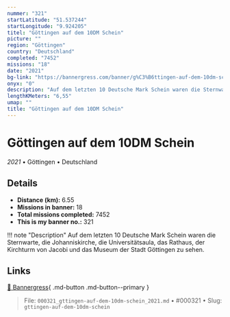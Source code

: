 ```yaml
---
nummer: "321"
startLatitude: "51.537244"
startLongitude: "9.924205"
titel: "Göttingen auf dem 10DM Schein"
picture: ""
region: "Göttingen"
country: "Deutschland"
completed: "7452"
missions: "18"
date: "2021"
bg-link: "https://bannergress.com/banner/g%C3%B6ttingen-auf-dem-10dm-schein-0144"
onyx: "0"
description: "Auf dem letzten 10 Deutsche Mark Schein waren die Sternwarte, die Johanniskirche, die Universitätsaula, das Rathaus, der Kirchturm von Jacobi und das Museum der Stadt Göttingen zu sehen."
lengthKMeters: "6,55"
umap: ""
title: "Göttingen auf dem 10DM Schein"
---
```

# Göttingen auf dem 10DM Schein

*2021* • Göttingen • Deutschland



## Details
- **Distance (km):** 6.55
- **Missions in banner:** 18
- **Total missions completed:** 7452
- **This is my banner no.:** 321


!!! note "Description"
    Auf dem letzten 10 Deutsche Mark Schein waren die Sternwarte, die Johanniskirche, die Universitätsaula, das Rathaus, der Kirchturm von Jacobi und das Museum der Stadt Göttingen zu sehen.



## Links
[🔗 Bannergress](https://bannergress.com/banner/g%C3%B6ttingen-auf-dem-10dm-schein-0144){ .md-button .md-button--primary }



> File: `000321_gttingen-auf-dem-10dm-schein_2021.md` • #000321 • Slug: `gttingen-auf-dem-10dm-schein`
